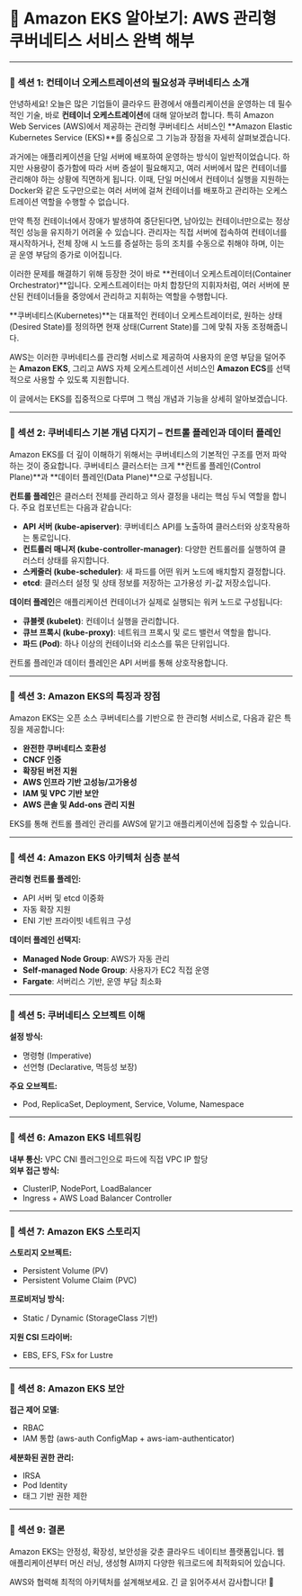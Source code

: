 # 🚀 Amazon EKS 알아보기: AWS 관리형 쿠버네티스 서비스 완벽 해부

---

### 🔹 섹션 1: 컨테이너 오케스트레이션의 필요성과 쿠버네티스 소개

안녕하세요! 오늘은 많은 기업들이 클라우드 환경에서 애플리케이션을 운영하는 데 필수적인 기술, 바로 **컨테이너 오케스트레이션**에 대해 알아보려 합니다. 특히 Amazon Web Services (AWS)에서 제공하는 관리형 쿠버네티스 서비스인 **Amazon Elastic Kubernetes Service (EKS)**를 중심으로 그 기능과 장점을 자세히 살펴보겠습니다.

과거에는 애플리케이션을 단일 서버에 배포하여 운영하는 방식이 일반적이었습니다. 하지만 사용량이 증가함에 따라 서버 증설이 필요해지고, 여러 서버에서 많은 컨테이너를 관리해야 하는 상황에 직면하게 됩니다. 이때, 단일 머신에서 컨테이너 실행을 지원하는 Docker와 같은 도구만으로는 여러 서버에 걸쳐 컨테이너를 배포하고 관리하는 오케스트레이션 역할을 수행할 수 없습니다.

만약 특정 컨테이너에서 장애가 발생하여 중단된다면, 남아있는 컨테이너만으로는 정상적인 성능을 유지하기 어려울 수 있습니다. 관리자는 직접 서버에 접속하여 컨테이너를 재시작하거나, 전체 장애 시 노드를 증설하는 등의 조치를 수동으로 취해야 하며, 이는 곧 운영 부담의 증가로 이어집니다.

이러한 문제를 해결하기 위해 등장한 것이 바로 **컨테이너 오케스트레이터(Container Orchestrator)**입니다. 오케스트레이터는 마치 합창단의 지휘자처럼, 여러 서버에 분산된 컨테이너들을 중앙에서 관리하고 지휘하는 역할을 수행합니다.

**쿠버네티스(Kubernetes)**는 대표적인 컨테이너 오케스트레이터로, 원하는 상태(Desired State)를 정의하면 현재 상태(Current State)를 그에 맞춰 자동 조정해줍니다.

AWS는 이러한 쿠버네티스를 관리형 서비스로 제공하여 사용자의 운영 부담을 덜어주는 **Amazon EKS**, 그리고 AWS 자체 오케스트레이션 서비스인 **Amazon ECS**를 선택적으로 사용할 수 있도록 지원합니다.

이 글에서는 EKS를 집중적으로 다루며 그 핵심 개념과 기능을 상세히 알아보겠습니다.

---

### 🔹 섹션 2: 쿠버네티스 기본 개념 다지기 – 컨트롤 플레인과 데이터 플레인

Amazon EKS를 더 깊이 이해하기 위해서는 쿠버네티스의 기본적인 구조를 먼저 파악하는 것이 중요합니다. 쿠버네티스 클러스터는 크게 **컨트롤 플레인(Control Plane)**과 **데이터 플레인(Data Plane)**으로 구성됩니다.

**컨트롤 플레인**은 클러스터 전체를 관리하고 의사 결정을 내리는 핵심 두뇌 역할을 합니다. 주요 컴포넌트는 다음과 같습니다:

- **API 서버 (kube-apiserver)**: 쿠버네티스 API를 노출하여 클러스터와 상호작용하는 통로입니다.
- **컨트롤러 매니저 (kube-controller-manager)**: 다양한 컨트롤러를 실행하여 클러스터 상태를 유지합니다.
- **스케줄러 (kube-scheduler)**: 새 파드를 어떤 워커 노드에 배치할지 결정합니다.
- **etcd**: 클러스터 설정 및 상태 정보를 저장하는 고가용성 키-값 저장소입니다.

**데이터 플레인**은 애플리케이션 컨테이너가 실제로 실행되는 워커 노드로 구성됩니다:

- **큐블렛 (kubelet)**: 컨테이너 실행을 관리합니다.
- **큐브 프록시 (kube-proxy)**: 네트워크 프록시 및 로드 밸런서 역할을 합니다.
- **파드 (Pod)**: 하나 이상의 컨테이너와 리소스를 묶은 단위입니다.

컨트롤 플레인과 데이터 플레인은 API 서버를 통해 상호작용합니다.

---

### 🔹 섹션 3: Amazon EKS의 특징과 장점

Amazon EKS는 오픈 소스 쿠버네티스를 기반으로 한 관리형 서비스로, 다음과 같은 특징을 제공합니다:

- **완전한 쿠버네티스 호환성**
- **CNCF 인증**
- **확장된 버전 지원**
- **AWS 인프라 기반 고성능/고가용성**
- **IAM 및 VPC 기반 보안**
- **AWS 콘솔 및 Add-ons 관리 지원**

EKS를 통해 컨트롤 플레인 관리를 AWS에 맡기고 애플리케이션에 집중할 수 있습니다.

---

### 🔹 섹션 4: Amazon EKS 아키텍처 심층 분석

**관리형 컨트롤 플레인:**
- API 서버 및 etcd 이중화
- 자동 확장 지원
- ENI 기반 프라이빗 네트워크 구성

**데이터 플레인 선택지:**
- **Managed Node Group**: AWS가 자동 관리
- **Self-managed Node Group**: 사용자가 EC2 직접 운영
- **Fargate**: 서버리스 기반, 운영 부담 최소화

---

### 🔹 섹션 5: 쿠버네티스 오브젝트 이해

**설정 방식:**
- 명령형 (Imperative)
- 선언형 (Declarative, 멱등성 보장)

**주요 오브젝트:**
- Pod, ReplicaSet, Deployment, Service, Volume, Namespace

---

### 🔹 섹션 6: Amazon EKS 네트워킹

**내부 통신:** VPC CNI 플러그인으로 파드에 직접 VPC IP 할당  
**외부 접근 방식:**
- ClusterIP, NodePort, LoadBalancer
- Ingress + AWS Load Balancer Controller

---

### 🔹 섹션 7: Amazon EKS 스토리지

**스토리지 오브젝트:**
- Persistent Volume (PV)
- Persistent Volume Claim (PVC)

**프로비저닝 방식:**
- Static / Dynamic (StorageClass 기반)

**지원 CSI 드라이버:**
- EBS, EFS, FSx for Lustre

---

### 🔹 섹션 8: Amazon EKS 보안

**접근 제어 모델:**
- RBAC
- IAM 통합 (aws-auth ConfigMap + aws-iam-authenticator)

**세분화된 권한 관리:**
- IRSA
- Pod Identity
- 태그 기반 권한 제한

---

### 🔹 섹션 9: 결론

Amazon EKS는 안정성, 확장성, 보안성을 갖춘 클라우드 네이티브 플랫폼입니다. 웹 애플리케이션부터 머신 러닝, 생성형 AI까지 다양한 워크로드에 최적화되어 있습니다.

AWS와 협력해 최적의 아키텍처를 설계해보세요. 긴 글 읽어주셔서 감사합니다! 🙏